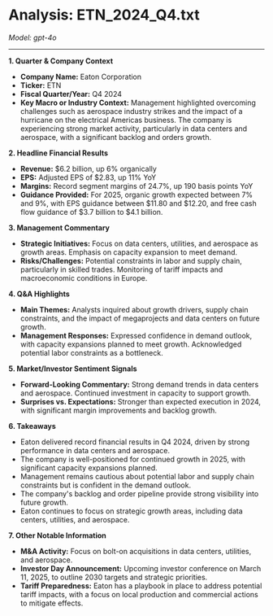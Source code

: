 # Analysis: ETN_2024_Q4.txt

*Model: gpt-4o*

---

**1. Quarter & Company Context**
   - **Company Name:** Eaton Corporation
   - **Ticker:** ETN
   - **Fiscal Quarter/Year:** Q4 2024
   - **Key Macro or Industry Context:** Management highlighted overcoming challenges such as aerospace industry strikes and the impact of a hurricane on the electrical Americas business. The company is experiencing strong market activity, particularly in data centers and aerospace, with a significant backlog and orders growth.

**2. Headline Financial Results**
   - **Revenue:** $6.2 billion, up 6% organically
   - **EPS:** Adjusted EPS of $2.83, up 11% YoY
   - **Margins:** Record segment margins of 24.7%, up 190 basis points YoY
   - **Guidance Provided:** For 2025, organic growth expected between 7% and 9%, with EPS guidance between $11.80 and $12.20, and free cash flow guidance of $3.7 billion to $4.1 billion.

**3. Management Commentary**
   - **Strategic Initiatives:** Focus on data centers, utilities, and aerospace as growth areas. Emphasis on capacity expansion to meet demand.
   - **Risks/Challenges:** Potential constraints in labor and supply chain, particularly in skilled trades. Monitoring of tariff impacts and macroeconomic conditions in Europe.

**4. Q&A Highlights**
   - **Main Themes:** Analysts inquired about growth drivers, supply chain constraints, and the impact of megaprojects and data centers on future growth.
   - **Management Responses:** Expressed confidence in demand outlook, with capacity expansions planned to meet growth. Acknowledged potential labor constraints as a bottleneck.

**5. Market/Investor Sentiment Signals**
   - **Forward-Looking Commentary:** Strong demand trends in data centers and aerospace. Continued investment in capacity to support growth.
   - **Surprises vs. Expectations:** Stronger than expected execution in 2024, with significant margin improvements and backlog growth.

**6. Takeaways**
   - Eaton delivered record financial results in Q4 2024, driven by strong performance in data centers and aerospace.
   - The company is well-positioned for continued growth in 2025, with significant capacity expansions planned.
   - Management remains cautious about potential labor and supply chain constraints but is confident in the demand outlook.
   - The company's backlog and order pipeline provide strong visibility into future growth.
   - Eaton continues to focus on strategic growth areas, including data centers, utilities, and aerospace.

**7. Other Notable Information**
   - **M&A Activity:** Focus on bolt-on acquisitions in data centers, utilities, and aerospace.
   - **Investor Day Announcement:** Upcoming investor conference on March 11, 2025, to outline 2030 targets and strategic priorities.
   - **Tariff Preparedness:** Eaton has a playbook in place to address potential tariff impacts, with a focus on local production and commercial actions to mitigate effects.